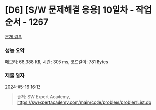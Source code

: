 # [D6] [S/W 문제해결 응용] 10일차 - 작업순서 - 1267 

[문제 링크](https://swexpertacademy.com/main/code/problem/problemDetail.do?contestProbId=AV18TrIqIwUCFAZN) 

### 성능 요약

메모리: 68,388 KB, 시간: 308 ms, 코드길이: 781 Bytes

### 제출 일자

2024-05-16 16:12



> 출처: SW Expert Academy, https://swexpertacademy.com/main/code/problem/problemList.do